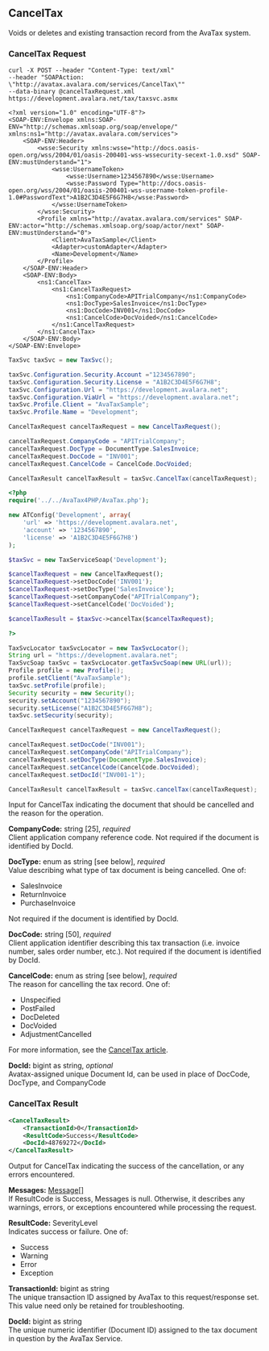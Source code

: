 ## CancelTax

Voids or deletes and existing transaction record from the AvaTax system.

### CancelTax Request

```shell
curl -X POST --header "Content-Type: text/xml" 
--header "SOAPAction: \"http://avatax.avalara.com/services/CancelTax\"" 
--data-binary @cancelTaxRequest.xml https://development.avalara.net/tax/taxsvc.asmx

<?xml version="1.0" encoding="UTF-8"?>
<SOAP-ENV:Envelope xmlns:SOAP-ENV="http://schemas.xmlsoap.org/soap/envelope/" xmlns:ns1="http://avatax.avalara.com/services">
    <SOAP-ENV:Header>
        <wsse:Security xmlns:wsse="http://docs.oasis-open.org/wss/2004/01/oasis-200401-wss-wssecurity-secext-1.0.xsd" SOAP-ENV:mustUnderstand="1">
            <wsse:UsernameToken>
                <wsse:Username>1234567890</wsse:Username>
                <wsse:Password Type="http://docs.oasis-open.org/wss/2004/01/oasis-200401-wss-username-token-profile-1.0#PasswordText">A1B2C3D4E5F6G7H8</wsse:Password>
            </wsse:UsernameToken>
        </wsse:Security>
        <Profile xmlns="http://avatax.avalara.com/services" SOAP-ENV:actor="http://schemas.xmlsoap.org/soap/actor/next" SOAP-ENV:mustUnderstand="0">
            <Client>AvaTaxSample</Client>
            <Adapter>customAdapter</Adapter>
            <Name>Development</Name>
        </Profile>
    </SOAP-ENV:Header>
    <SOAP-ENV:Body>
        <ns1:CancelTax>
            <ns1:CancelTaxRequest>
                <ns1:CompanyCode>APITrialCompany</ns1:CompanyCode>
                <ns1:DocType>SalesInvoice</ns1:DocType>
                <ns1:DocCode>INV001</ns1:DocCode>
                <ns1:CancelCode>DocVoided</ns1:CancelCode>
            </ns1:CancelTaxRequest>
        </ns1:CancelTax>
    </SOAP-ENV:Body>
</SOAP-ENV:Envelope>

```

```csharp
TaxSvc taxSvc = new TaxSvc();

taxSvc.Configuration.Security.Account ="1234567890";
taxSvc.Configuration.Security.License = "A1B2C3D4E5F6G7H8";
taxSvc.Configuration.Url = "https://development.avalara.net";
taxSvc.Configuration.ViaUrl = "https://development.avalara.net";
taxSvc.Profile.Client = "AvaTaxSample";
taxSvc.Profile.Name = "Development";

CancelTaxRequest cancelTaxRequest = new CancelTaxRequest();

cancelTaxRequest.CompanyCode = "APITrialCompany";
cancelTaxRequest.DocType = DocumentType.SalesInvoice;
cancelTaxRequest.DocCode = "INV001";
cancelTaxRequest.CancelCode = CancelCode.DocVoided;

CancelTaxResult cancelTaxResult = taxSvc.CancelTax(cancelTaxRequest);
```

```php
<?php
require('../../AvaTax4PHP/AvaTax.php');

new ATConfig('Development', array(
    'url' => 'https://development.avalara.net',
    'account' => '1234567890',
    'license' => 'A1B2C3D4E5F6G7H8')
);

$taxSvc = new TaxServiceSoap('Development');

$cancelTaxRequest = new CancelTaxRequest();
$cancelTaxRequest->setDocCode('INV001');
$cancelTaxRequest->setDocType('SalesInvoice');
$cancelTaxRequest->setCompanyCode("APITrialCompany");
$cancelTaxRequest->setCancelCode('DocVoided');

$cancelTaxResult = $taxSvc->cancelTax($cancelTaxRequest);

?>
```

```java
TaxSvcLocator taxSvcLocator = new TaxSvcLocator();
String url = "https://development.avalara.net";
TaxSvcSoap taxSvc = taxSvcLocator.getTaxSvcSoap(new URL(url));
Profile profile = new Profile();
profile.setClient("AvaTaxSample");
taxSvc.setProfile(profile);
Security security = new Security();
security.setAccount("1234567890");
security.setLicense("A1B2C3D4E5F6G7H8");
taxSvc.setSecurity(security);

CancelTaxRequest cancelTaxRequest = new CancelTaxRequest();

cancelTaxRequest.setDocCode("INV001");
cancelTaxRequest.setCompanyCode("APITrialCompany");
cancelTaxRequest.setDocType(DocumentType.SalesInvoice);
cancelTaxRequest.setCancelCode(CancelCode.DocVoided);
cancelTaxRequest.setDocId("INV001-1");

CancelTaxResult cancelTaxResult = taxSvc.cancelTax(cancelTaxRequest);
```

Input for CancelTax indicating the document that should be cancelled and the reason for the operation.

**CompanyCode:** string [25], *required*  
Client application company reference code.  Not required if the document is identified by DocId.

**DocType:** enum as string [see below], *required*  
Value describing what type of tax document is being cancelled. One of:

* SalesInvoice
* ReturnInvoice
* PurchaseInvoice

Not required if the document is identified by DocId.

**DocCode:** string [50], *required*  
Client application identifier describing this tax transaction (i.e. invoice number, sales order number, etc.).  Not required if the document is identified by DocId.

**CancelCode:** enum as string [see below], *required*  
The reason for cancelling the tax record. One of:

* Unspecified
* PostFailed
* DocDeleted
* DocVoided
* AdjustmentCancelled

For more information, see the <a title="CancelTax" href="/api-docs/api-reference/canceltax" target="_blank">CancelTax article</a>.

**DocId:** bigint as string, *optional*  
Avatax-assigned unique Document Id, can be used in place of DocCode, DocType, and CompanyCode

### CancelTax Result

```xml
<CancelTaxResult>
    <TransactionId>0</TransactionId>
    <ResultCode>Success</ResultCode>
    <DocId>48769272</DocId>
</CancelTaxResult>
```

Output for CancelTax indicating the success of the cancellation, or any errors encountered.

**Messages:** <a href="#errors79">Message[]</a>  
If ResultCode is Success, Messages is null. Otherwise, it describes any warnings, errors, or exceptions encountered while processing the request.

**ResultCode:** SeverityLevel  
Indicates success or failure. One of:

* Success
* Warning
* Error
* Exception

**TransactionId:** bigint as string  
The unique transaction ID assigned by AvaTax to this request/response set. This value need only be retained for troubleshooting.

**DocId:** bigint as string  
The unique numeric identifier (Document ID) assigned to the tax document in question by the AvaTax Service.